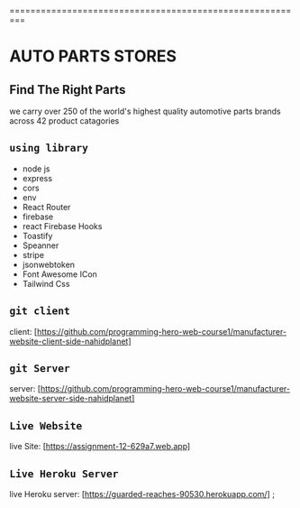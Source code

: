 
=========================================================
# AUTO PARTS STORES
## Find The Right Parts

we carry over 250 of the world's highest quality automotive parts brands across 42 product catagories

## `using library`
* node js
* express
* cors
* env
* React Router
* firebase
* react Firebase Hooks
* Toastify
* Speanner
* stripe
* jsonwebtoken
* Font Awesome ICon
* Tailwind Css



## `git client`
 client: [https://github.com/programming-hero-web-course1/manufacturer-website-client-side-nahidplanet]
## `git Server`
 server: [https://github.com/programming-hero-web-course1/manufacturer-website-server-side-nahidplanet]

## `Live Website`
 live Site: [https://assignment-12-629a7.web.app]
## `Live Heroku Server`
 live Heroku server: [https://guarded-reaches-90530.herokuapp.com/] ;

 